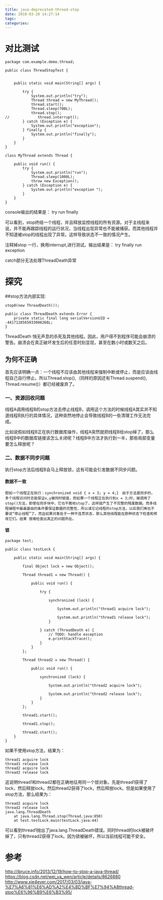```yaml
---
title: java-deprecated-thread-stop
date: 2018-03-28 14:27:14
tags:
categories:
---
```


# 对比测试
```
package com.example.demo.thread;

public class ThreadStopTest {


    public static void main(String[] args) {

        try {
            System.out.println("try");
            Thread thread = new MyThread();
            thread.start();
            Thread.sleep(700L);
            thread.stop();
//             thread.interrupt();
        } catch (Exception e) {
            System.out.println("exception");
        } finally {
            System.out.println("finally");
        }
    }
}

class MyThread extends Thread {

    public void run() {
        try {
            System.out.println("run");
            Thread.sleep(1000L);
            throw new Exception();
        } catch (Exception e) {
            System.out.println("exception ");
        }
    }
}

```

console输出的结果是： 
try 
run
finally 

可以看到，stop终结一个线程，并且释放监控线程的所有资源。对于主线程来说，并不能再跟踪线程的运行状况，当线程出现异常也不能被捕获。而其他线程并不知道被stop的线程出现了异常。这样导致状态不一致的情况产生。

注释掉stop 一行，换用interrupt,进行测试。输出结果是： 
try 
finally 
run 
exception 

catch部分无法处理ThreadDeath异常

# 探究
##stop方法内部实现:

```
stop0(new ThreadDeath());

public class ThreadDeath extends Error {
    private static final long serialVersionUID = -4417128565033088268L;
}
```
 ThreadDeath 悄无声息的杀死及其他线程。因此，用户得不到程序可能会崩溃的警告。崩溃会在真正破坏发生后的任意时刻显现，甚至在数小时或数天之后。

 
## 为何不正确
首先应该明确一点：一个线程不应该由其他线程来强制中断或停止，而是应该由线程自己自行停止。所以Thread.stop(),（同样的原因还有Thread.suspend(), Thread.resume()）都已经被废弃了。 
 
### 一、资源回收问题
线程A调用线程B的stop方法去停止线程B，调用这个方法的时候线程A其实并不知道线程B执行的具体情况，这种突然地停止会导致线程B的一些清理工作无法完成。

比如说假如线程B正在执行数据库操作，线程A突然就把线程B给stop掉了，那么线程B中的数据库链接该怎么关闭呢？线程B中方法才执行到一半，那些局部变量要怎么释放呢？

### 二、数据不同步问题
执行stop方法后线程B会马上释放锁，这有可能会引发数据不同步问题。
#### 数据不一致
```
假如一个线程正在执行：synchronized void { x = 3; y = 4;}　由于方法是同步的，多个线程访问时总能保证x,y被同时赋值，而如果一个线程正在执行到x = 3;时，被调用了 stop()方法，即使在同步块中，它也干脆地stop了，这样就产生了不完整的残废数据。而多线程编程中最最基础的条件要保证数据的完整性，所以请忘记线程的stop方法，以后我们再也不要说“停止线程”了。而且如果对象处于一种不连贯状态，那么其他线程能在那种状态下检查和修改它们。结果 很难检查出真正的问题所在。

```

#### 锁
```
package test;

public class testLock {

	public static void main(String[] args) {

		final Object lock = new Object();

		Thread thread1 = new Thread() {

			public void run() {

				try {

					synchronized (lock) {

						System.out.println("thread1 acquire lock");

						System.out.println("thread1 release lock");
					}

				} catch (ThreadDeath e) {
					// TODO: handle exception
					e.printStackTrace();
				}
			}
		};

		Thread thread2 = new Thread() {

			public void run() {

				synchronized (lock) {

					System.out.println("thread2 acquire lock");

					System.out.println("thread2 release lock");
				}
			}
		};

		thread1.start();

		thread1.stop();

		thread2.start();
	}
}
```
如果不使用stop方法，结果为：
```
thread1 acquire lock
thread1 release lock
thread2 acquire lock
thread2 release lock
```

这说明thread1和thread2都在正确地征用同一个锁对象。先是thread1获得了lock，然后释放lock。然后thread2获得了lock，然后释放lock。但是如果使用了stop方法，那么结果为：

```
thread2 acquire lock
thread2 release lock
java.lang.ThreadDeath
	at java.lang.Thread.stop(Thread.java:850)
	at test.testLock.main(testLock.java:44)
```
可以看到thread1抛出了java.lang.ThreadDeath错误。同时thread的lock被破坏掉了，只有thread2获得了lock。因为锁被破坏，所以当前线程可能不安全。



# 参考
 http://ibruce.info/2013/12/19/how-to-stop-a-java-thread/
 https://blog.csdn.net/wei_ya_wen/article/details/8626880
 http://www.xie4ever.com/2017/03/03/java-%E7%A6%81%E6%AD%A2%E4%BD%BF%E7%94%A8thread-stop%E6%96%B9%E6%B3%95/